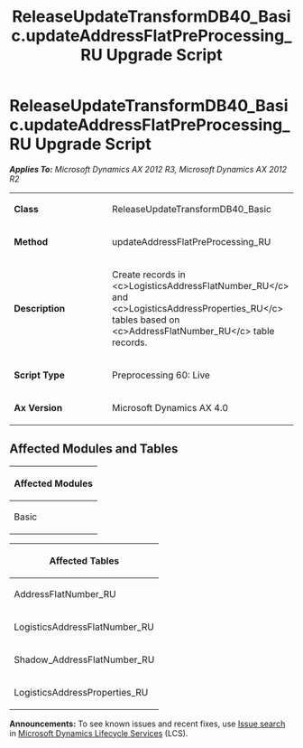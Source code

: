 ﻿---
title: ReleaseUpdateTransformDB40_Basic.updateAddressFlatPreProcessing_RU Upgrade Script
TOCTitle: ReleaseUpdateTransformDB40_Basic.updateAddressFlatPreProcessing_RU Upgrade Script
ms:assetid: 9a363227-ae58-eaf4-5731-85280f28d619
ms:mtpsurl: https://msdn.microsoft.com/en-us/library/JJ686291(v=AX.60)
ms:contentKeyID: 49709994
ms.date: 05/18/2015
mtps_version: v=AX.60
---

# ReleaseUpdateTransformDB40\_Basic.updateAddressFlatPreProcessing\_RU Upgrade Script 


_**Applies To:** Microsoft Dynamics AX 2012 R3, Microsoft Dynamics AX 2012 R2_

<table>
<colgroup>
<col style="width: 50%" />
<col style="width: 50%" />
</colgroup>
<tbody>
<tr class="odd">
<td><p><strong>Class</strong></p></td>
<td><p>ReleaseUpdateTransformDB40_Basic</p></td>
</tr>
<tr class="even">
<td><p><strong>Method</strong></p></td>
<td><p>updateAddressFlatPreProcessing_RU</p></td>
</tr>
<tr class="odd">
<td><p><strong>Description</strong></p></td>
<td><p>Create records in &lt;c&gt;LogisticsAddressFlatNumber_RU&lt;/c&gt; and &lt;c&gt;LogisticsAddressProperties_RU&lt;/c&gt; tables based on &lt;c&gt;AddressFlatNumber_RU&lt;/c&gt; table records.</p></td>
</tr>
<tr class="even">
<td><p><strong>Script Type</strong></p></td>
<td><p>Preprocessing 60: Live</p></td>
</tr>
<tr class="odd">
<td><p><strong>Ax Version</strong></p></td>
<td><p>Microsoft Dynamics AX 4.0</p></td>
</tr>
</tbody>
</table>


## Affected Modules and Tables

<table>
<colgroup>
<col style="width: 100%" />
</colgroup>
<thead>
<tr class="header">
<th><p>Affected Modules</p></th>
</tr>
</thead>
<tbody>
<tr class="odd">
<td><p>Basic</p></td>
</tr>
</tbody>
</table>


<table>
<colgroup>
<col style="width: 100%" />
</colgroup>
<thead>
<tr class="header">
<th><p>Affected Tables</p></th>
</tr>
</thead>
<tbody>
<tr class="odd">
<td><p>AddressFlatNumber_RU</p></td>
</tr>
<tr class="even">
<td><p>LogisticsAddressFlatNumber_RU</p></td>
</tr>
<tr class="odd">
<td><p>Shadow_AddressFlatNumber_RU</p></td>
</tr>
<tr class="even">
<td><p>LogisticsAddressProperties_RU</p></td>
</tr>
</tbody>
</table>

  
**Announcements:** To see known issues and recent fixes, use [Issue search](http://go.microsoft.com/fwlink/?linkid=389258) in [Microsoft Dynamics Lifecycle Services](http://go.microsoft.com/fwlink/?linkid=306505) (LCS).

